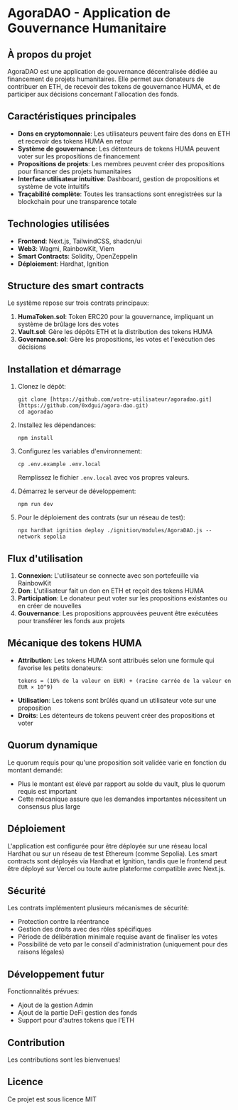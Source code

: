 # AgoraDAO - Application de Gouvernance Humanitaire

## À propos du projet

AgoraDAO est une application de gouvernance décentralisée dédiée au financement de projets humanitaires. Elle permet aux donateurs de contribuer en ETH, de recevoir des tokens de gouvernance HUMA, et de participer aux décisions concernant l'allocation des fonds.

## Caractéristiques principales

- **Dons en cryptomonnaie**: Les utilisateurs peuvent faire des dons en ETH et recevoir des tokens HUMA en retour
- **Système de gouvernance**: Les détenteurs de tokens HUMA peuvent voter sur les propositions de financement
- **Propositions de projets**: Les membres peuvent créer des propositions pour financer des projets humanitaires
- **Interface utilisateur intuitive**: Dashboard, gestion de propositions et système de vote intuitifs
- **Traçabilité complète**: Toutes les transactions sont enregistrées sur la blockchain pour une transparence totale

## Technologies utilisées

- **Frontend**: Next.js, TailwindCSS, shadcn/ui
- **Web3**: Wagmi, RainbowKit, Viem
- **Smart Contracts**: Solidity, OpenZeppelin
- **Déploiement**: Hardhat, Ignition

## Structure des smart contracts

Le système repose sur trois contrats principaux:

1. **HumaToken.sol**: Token ERC20 pour la gouvernance, impliquant un système de brûlage lors des votes
2. **Vault.sol**: Gère les dépôts ETH et la distribution des tokens HUMA
3. **Governance.sol**: Gère les propositions, les votes et l'exécution des décisions



## Installation et démarrage

1. Clonez le dépôt:
   ```
   git clone [https://github.com/votre-utilisateur/agoradao.git](https://github.com/0xdgui/agora-dao.git)
   cd agoradao
   ```

2. Installez les dépendances:
   ```
   npm install
   ```

3. Configurez les variables d'environnement:
   ```
   cp .env.example .env.local
   ```
   Remplissez le fichier `.env.local` avec vos propres valeurs.

4. Démarrez le serveur de développement:
   ```
   npm run dev
   ```

5. Pour le déploiement des contrats (sur un réseau de test):
   ```
   npx hardhat ignition deploy ./ignition/modules/AgoraDAO.js --network sepolia
   ```

## Flux d'utilisation

1. **Connexion**: L'utilisateur se connecte avec son portefeuille via RainbowKit
2. **Don**: L'utilisateur fait un don en ETH et reçoit des tokens HUMA 
3. **Participation**: Le donateur peut voter sur les propositions existantes ou en créer de nouvelles
4. **Gouvernance**: Les propositions approuvées peuvent être exécutées pour transférer les fonds aux projets

## Mécanique des tokens HUMA

- **Attribution**: Les tokens HUMA sont attribués selon une formule qui favorise les petits donateurs:
  ```
  tokens = (10% de la valeur en EUR) + (racine carrée de la valeur en EUR × 10^9)
  ```
- **Utilisation**: Les tokens sont brûlés quand un utilisateur vote sur une proposition
- **Droits**: Les détenteurs de tokens peuvent créer des propositions et voter

## Quorum dynamique

Le quorum requis pour qu'une proposition soit validée varie en fonction du montant demandé:
- Plus le montant est élevé par rapport au solde du vault, plus le quorum requis est important
- Cette mécanique assure que les demandes importantes nécessitent un consensus plus large

## Déploiement

L'application est configurée pour être déployée sur une réseau local Hardhat ou sur un réseau de test Ethereum (comme Sepolia). Les smart contracts sont déployés via Hardhat et Ignition, tandis que le frontend peut être déployé sur Vercel ou toute autre plateforme compatible avec Next.js.

## Sécurité

Les contrats implémentent plusieurs mécanismes de sécurité:
- Protection contre la réentrance
- Gestion des droits avec des rôles spécifiques
- Période de délibération minimale requise avant de finaliser les votes
- Possibilité de veto par le conseil d'administration (uniquement pour des raisons légales)

## Développement futur

Fonctionnalités prévues:
- Ajout de la gestion Admin
- Ajout de la partie DeFi gestion des fonds
- Support pour d'autres tokens que l'ETH

## Contribution

Les contributions sont les bienvenues!

## Licence

Ce projet est sous licence MIT 
